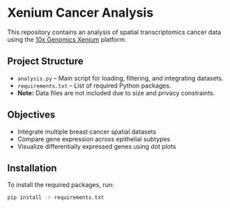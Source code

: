 # Xenium Cancer Analysis

This repository contains an analysis of spatial transcriptomics cancer data using the [10x Genomics Xenium](https://www.10xgenomics.com/products/xenium) platform.

## Project Structure

- `analysis.py` – Main script for loading, filtering, and integrating datasets.
- `requirements.txt` – List of required Python packages.
- **Note:** Data files are not included due to size and privacy constraints.

## Objectives

- Integrate multiple breast cancer spatial datasets
- Compare gene expression across epithelial subtypes
- Visualize differentially expressed genes using dot plots

## Installation

To install the required packages, run:

```bash
pip install -r requirements.txt
```
